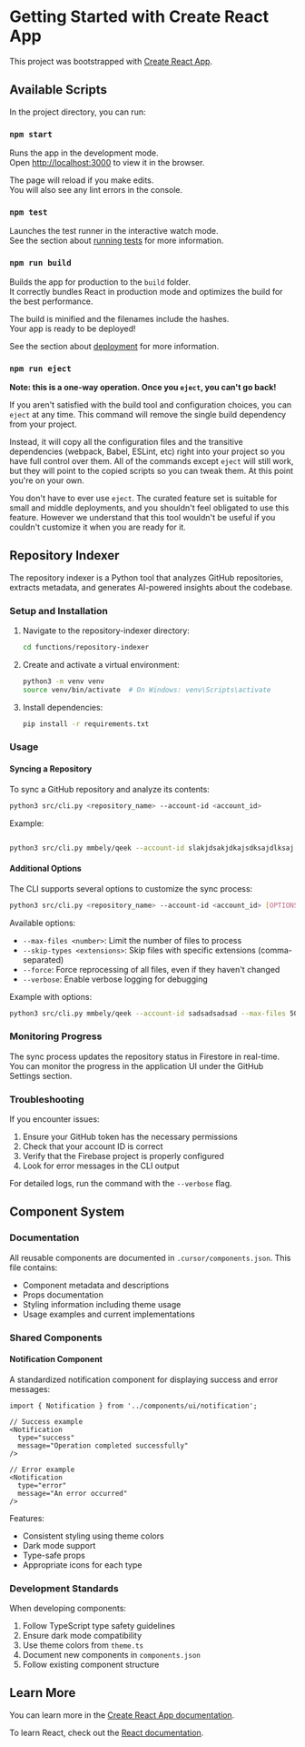 # Getting Started with Create React App

This project was bootstrapped with [Create React App](https://github.com/facebook/create-react-app).

## Available Scripts

In the project directory, you can run:

### `npm start`

Runs the app in the development mode.\
Open [http://localhost:3000](http://localhost:3000) to view it in the browser.

The page will reload if you make edits.\
You will also see any lint errors in the console.

### `npm test`

Launches the test runner in the interactive watch mode.\
See the section about [running tests](https://facebook.github.io/create-react-app/docs/running-tests) for more information.

### `npm run build`

Builds the app for production to the `build` folder.\
It correctly bundles React in production mode and optimizes the build for the best performance.

The build is minified and the filenames include the hashes.\
Your app is ready to be deployed!

See the section about [deployment](https://facebook.github.io/create-react-app/docs/deployment) for more information.

### `npm run eject`

**Note: this is a one-way operation. Once you `eject`, you can't go back!**

If you aren't satisfied with the build tool and configuration choices, you can `eject` at any time. This command will remove the single build dependency from your project.

Instead, it will copy all the configuration files and the transitive dependencies (webpack, Babel, ESLint, etc) right into your project so you have full control over them. All of the commands except `eject` will still work, but they will point to the copied scripts so you can tweak them. At this point you're on your own.

You don't have to ever use `eject`. The curated feature set is suitable for small and middle deployments, and you shouldn't feel obligated to use this feature. However we understand that this tool wouldn't be useful if you couldn't customize it when you are ready for it.

## Repository Indexer

The repository indexer is a Python tool that analyzes GitHub repositories, extracts metadata, and generates AI-powered insights about the codebase.

### Setup and Installation

1. Navigate to the repository-indexer directory:
   ```bash
   cd functions/repository-indexer
   ```

2. Create and activate a virtual environment:
   ```bash
   python3 -m venv venv
   source venv/bin/activate  # On Windows: venv\Scripts\activate
   ```

3. Install dependencies:
   ```bash
   pip install -r requirements.txt
   ```

### Usage

#### Syncing a Repository

To sync a GitHub repository and analyze its contents:
   ```bash
   python3 src/cli.py <repository_name> --account-id <account_id>
   ```

Example:
   ```bash
   
python3 src/cli.py mmbely/qeek --account-id slakjdsakjdkajsdksajdlksaj
   ```


#### Additional Options

The CLI supports several options to customize the sync process:

   ```bash 
python3 src/cli.py <repository_name> --account-id <account_id> [OPTIONS]
   ```

Available options:
- `--max-files <number>`: Limit the number of files to process
- `--skip-types <extensions>`: Skip files with specific extensions (comma-separated)
- `--force`: Force reprocessing of all files, even if they haven't changed
- `--verbose`: Enable verbose logging for debugging

Example with options:

   ```bash 
python3 src/cli.py mmbely/qeek --account-id sadsadsadsad --max-files 50 --skip-types .jpg,.png,.svg --verbose
   ```


### Monitoring Progress

The sync process updates the repository status in Firestore in real-time. You can monitor the progress in the application UI under the GitHub Settings section.

### Troubleshooting

If you encounter issues:

1. Ensure your GitHub token has the necessary permissions
2. Check that your account ID is correct
3. Verify that the Firebase project is properly configured
4. Look for error messages in the CLI output

For detailed logs, run the command with the `--verbose` flag.

## Component System

### Documentation

All reusable components are documented in `.cursor/components.json`. This file contains:
- Component metadata and descriptions
- Props documentation
- Styling information including theme usage
- Usage examples and current implementations

### Shared Components

#### Notification Component
A standardized notification component for displaying success and error messages:

```tsx
import { Notification } from '../components/ui/notification';

// Success example
<Notification
  type="success"
  message="Operation completed successfully"
/>

// Error example
<Notification
  type="error"
  message="An error occurred"
/>
```

Features:
- Consistent styling using theme colors
- Dark mode support
- Type-safe props
- Appropriate icons for each type

### Development Standards

When developing components:
1. Follow TypeScript type safety guidelines
2. Ensure dark mode compatibility
3. Use theme colors from `theme.ts`
4. Document new components in `components.json`
5. Follow existing component structure

## Learn More

You can learn more in the [Create React App documentation](https://facebook.github.io/create-react-app/docs/getting-started).

To learn React, check out the [React documentation](https://reactjs.org/).
